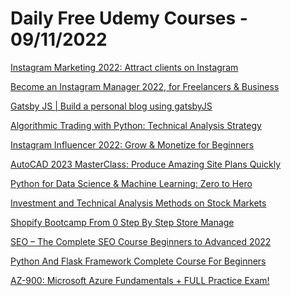 # Daily Free Udemy Courses - 09/11/2022

[Instagram Marketing 2022: Attract clients on Instagram](https://www.udemy.com/course/instagram-marketing-and-growth/?couponCode=INAMEDIA101)
[Become an Instagram Manager 2022, for Freelancers & Business](https://www.udemy.com/course/become-an-instagram-manager/?couponCode=INAMEDIA012)
[Gatsby JS | Build a personal blog using gatsbyJS](https://www.udemy.com/course/gatsbyjs-graphql-build-a-personal-blog-using-gatsbyjs-graphql/?couponCode=NOV2022)
[Algorithmic Trading with Python: Technical Analysis Strategy](https://www.udemy.com/course/python-for-algorithmic-trading-technical-indicators/?couponCode=BEB67EDA2B6438AAA9D3)
[Instagram Influencer 2022: Grow & Monetize for Beginners](https://www.udemy.com/course/instagram-influencers/?couponCode=ANTO001)
[AutoCAD 2023 MasterClass: Produce Amazing Site Plans Quickly](https://www.udemy.com/course/complete-autocad-for-beginners/?couponCode=HOT_NOV)
[Python for Data Science & Machine Learning: Zero to Hero](https://www.udemy.com/course/python-for-data-science-machine-learning-zero-to-hero/?couponCode=HOT_NOV)
[Investment and Technical Analysis Methods on Stock Markets](https://www.udemy.com/course/investment-and-technical-analysis-methods/?couponCode=FINANSLA)
[Shopify Bootcamp From 0 Step By Step Store Manage](https://www.udemy.com/course/shopify-bootcamp-from-0-step-by-step-store-manage-gift/?couponCode=91ED36AA0C8E4BB06570)
[SEO – The Complete SEO Course Beginners to Advanced 2022](https://www.udemy.com/course/seo-the-complete-seo-course-beginners-to-advanced-2022/?couponCode=NOVEMBER08)
[Python And Flask Framework Complete Course For Beginners](https://www.udemy.com/course/python-for-beginners-course-/?couponCode=64E56826987650C4C508)
[AZ-900: Microsoft Azure Fundamentals + FULL Practice Exam!](https://www.udemy.com/course/microsoft-azure-az-900-microsoft-fundamentals-certification/?couponCode=7542308F54980A80F3FC)

